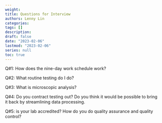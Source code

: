 ```yaml
---
weight: 
title: Questions for Interview
authors: Lenny Lin
categories: 
tags: []
description: 
draft: false
date: "2023-02-06"
lastmod: "2023-02-06"
series: null
toc: true
---
```


Q#1: How does the nine-day work schedule work?

Q#2: What routine testing do I do?  

Q#3: What is microscopic analysis?

Q#4: Do you contract testing out? Do you think it would be possible to bring it back by streamlining data processing.  

Q#5: is your lab accredited?  How do you do quality assurance and quality control?

